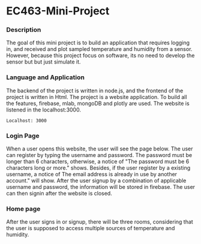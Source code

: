 # EC463-Mini-Project

### Description
The goal of this mini project is to build an application that requires logging in, and received and plot sampled temperature and humidity from a sensor. However, because this project focus on software, its no need to develop the sensor but but just simulate it.

### Language and Application

The backend of the project is written in node.js, and the frontend of the project is written in Html. The project is a website application. To build all the features, firebase, mlab, mongoDB and plotly are used. The website is listened in the localhost:3000.
```
Localhost: 3000
```
### Login Page
When a user opens this website, the user will see the page below. The user can register by typing the username and password. The password must be longer than 6 characters, otherwise, a notice of "The password must be 6 characters long or more." shows. Besides, if the user register by a existing username, a notice of The email address is already in use by another account." will show. After the user signup by a combination of applicable username and password, the information will be stored in firebase. The user can then signin after the website is closed. 

### Home page
After the user signs in or signup, there will be three rooms, considering that the user is supposed to access multiple sources of temperature and humidity. 
